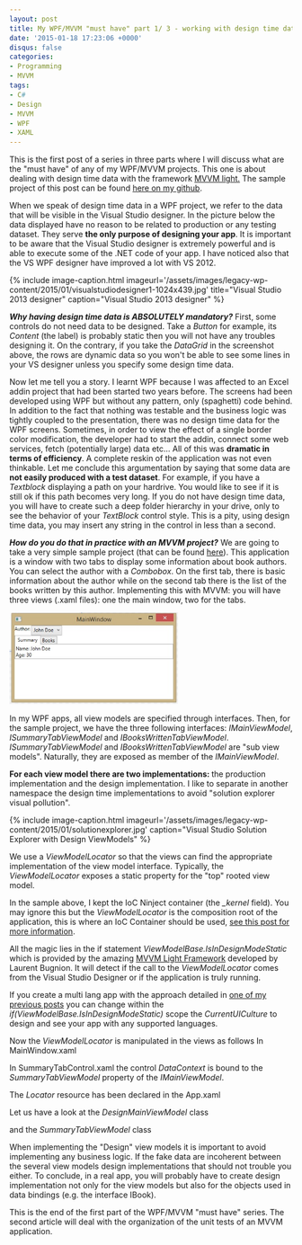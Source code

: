 ```yaml
---
layout: post
title: My WPF/MVVM "must have" part 1/ 3 - working with design time data
date: '2015-01-18 17:23:06 +0000'
disqus: false
categories:
- Programming
- MVVM
tags:
- C#
- Design
- MVVM
- WPF
- XAML
---
```

This is the first post of a series in three parts where I will discuss what are the "must have" of any of my WPF/MVVM projects. This one is about dealing with design time data with the framework <a title="MVVM light" href="http://www.mvvmlight.net/">MVVM light.</a>&nbsp;The&nbsp;sample project of this post can be found <a href="https://github.com/bpatra/DesignableMVVMSample">here on my github</a>.

When we speak of design time data in a WPF project, we refer to the data that will be visible in the Visual Studio designer. In the picture below the data displayed have no reason to be related to production or any testing dataset. They serve <strong>the only purpose of designing your app</strong>. It is important to be aware that the Visual Studio designer is extremely powerful and is able to execute some of the .NET code of your app. I have noticed also that the VS WPF designer have improved a lot with VS 2012.

{% include image-caption.html imageurl='/assets/images/legacy-wp-content/2015/01/visualstudiodesigner1-1024x439.jpg' title="Visual Studio 2013 designer" caption="Visual Studio 2013 designer" %}

<em><strong>Why having design time data is ABSOLUTELY mandatory?</strong></em>
First, some controls do not need data to be designed. Take a <em>Button</em> for example, its <em>Content</em> (the label) is probably static then you will not have any troubles designing it. On the contrary, if you take the <em>DataGrid </em>in the screenshot above, the rows are dynamic data so you won't be able to see some lines in your VS designer unless you specify some design time data.

Now let me tell you a story. I learnt WPF because I was affected to an Excel addin project that had been started two years before. The screens had been developed using WPF but without any pattern, only (spaghetti) code behind. In addition to the fact that nothing was testable and the business logic was tightly coupled to the presentation, there was no design time data for the WPF screens. Sometimes, in order to view the effect of a single border color modification, the developer had to start the addin, connect some web services, fetch (potentially large) data etc... All of this was <strong>dramatic in terms of efficiency</strong>. A complete reskin of the application was not even thinkable.&nbsp;Let me conclude this argumentation by saying that some data are <strong>not easily produced with a test dataset</strong>. For example, if you have a <em>Textblock</em> displaying a path on your hardrive. You would like to see if it is still ok if this path becomes very long. If you do not have design time data, you will have to create such a deep folder hierarchy in your drive, only to see the behavior of your <em>TextBlock </em> control style. This is a pity, using design time data, you may insert any string in the control in less than a second.

<strong><em>How do you do that in practice with&nbsp;an MVVM project?</em></strong>
We are going to take a very simple sample project (that can be found <a href="https://github.com/bpatra/DesignableMVVMSample">here</a>). This application is a window with two tabs to display some information about book authors. You can select the author with a <em>Combobox</em>. On the first tab, there is basic information about the author while on the second tab there is the list of the books written by this author. Implementing this with MVVM: you will have three views (.xaml files): one the main window, two for the tabs.

<a href="/assets/images/legacy-wp-content/2015/01/application.jpg"><img class="aligncenter wp-image-704 size-medium" src="/assets/images/legacy-wp-content/2015/01/application.jpg?w=300" alt="Sample book application" width="300" height="163" /></a>

In my WPF apps, all view models are specified through interfaces. Then, for the sample project, we have the three following interfaces: <em>IMainViewModel</em>, <em>ISummaryTabViewModel </em>and <em>IBooksWrittenTabViewModel</em>.
<em>ISummaryTabViewModel </em>and <em>IBooksWrittenTabViewModel </em>are "sub view models". Naturally, they are exposed as member of the <em>IMainViewModel</em>.

<script src="https://gist.github.com/bpatra/af220475e6b720ea538a879ad234053f.js"></script>

<strong>For each view model there are two implementations: </strong>the production implementation and the design implementation. I like to separate in another namespace the design time implementations to avoid "solution explorer visual pollution".

{% include image-caption.html imageurl='/assets/images/legacy-wp-content/2015/01/solutionexplorer.jpg'  caption="Visual Studio Solution Explorer with Design ViewModels" %}


We use a <em>ViewModelLocator</em> so that the views can find the appropriate implementation of the view model interface. Typically, the <em>ViewModelLocator</em> exposes a static property for the "top" rooted view model.

<script src="https://gist.github.com/bpatra/04c72218ac3325ba8fb0519deffc9c96.js"></script>

In the sample above, I kept the IoC Ninject container (the <em>_kernel </em>field). You may ignore this but the <em>ViewModelLocator</em> is the composition root of the application, this is where an IoC Container should be used, <a href="http://msdn.microsoft.com/en-us/magazine/jj991965.aspx">see this post for more information</a>.

All the magic lies in the if statement <em>ViewModelBase.IsInDesignModeStatic</em> which is provided by the amazing <a href="http://www.mvvmlight.net/">MVVM Light Framework</a> developed by Laurent Bugnion. It will detect if the call to the <em>ViewModelLocator</em> comes from the Visual Studio Designer or if the application is truly running.

If you create a multi lang app with the approach detailed in <a href="/2014/11/30/string-localization-for-xaml-and-c-using-dynamically-implemented-interface/">one of my previous posts</a> you can change within the <em>if(ViewModelBase.IsInDesignModeStatic)</em> scope the <em>CurrentUICulture</em> to design and see your app with any supported languages.

Now the <em>ViewModelLocator</em> is manipulated in the views as follows
In MainWindow.xaml

<script src="https://gist.github.com/bpatra/13f8c814ffa256e9c3ff36e5274da5ba.js"></script>

In SummaryTabControl.xaml the control <em>DataContext</em> is bound to the <em>SummaryTabViewModel</em> property of the <em>IMainViewModel</em>.

<script src="https://gist.github.com/bpatra/f27f125e87be9eaaf666e224fa6fd3aa.js"></script>

The <em>Locator</em> resource has been declared in the App.xaml

<script src="https://gist.github.com/bpatra/0a50da6367b3a3440c89a653bb35dbd2.js"></script>

Let us have a look at the <em>DesignMainViewModel</em> class

<script src="https://gist.github.com/bpatra/98227b2a4de6eb75c5045ba7e6e4b92d.js"></script>

and the <em>SummaryTabViewModel</em> class

<script src="https://gist.github.com/bpatra/bf8030ce120e9896182fc378a1b6e25d.js"></script>

When implementing the "Design" view models it is important to avoid implementing any business logic. If the fake data are incoherent between the several view models design implementations that should not trouble you either. To conclude, in a real app, you will probably have to create design implementation not only for the view models but also for the objects used in data bindings (e.g. the interface IBook).

This is the end of the first part of the WPF/MVVM "must have" series. The second article will deal with the organization of the unit tests of an MVVM application.

